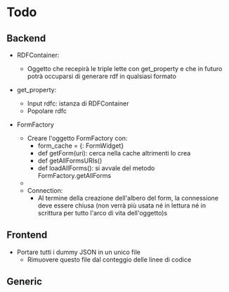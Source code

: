 # Todo

## Backend
 
 - RDFContainer:
    - Oggetto che recepirà le triple lette con get_property e che in futuro potrà
      occuparsi di generare rdf in qualsiasi formato
 
 - get_property:
    - Input rdfc: istanza di RDFContainer
    - Popolare rdfc
    
 - FormFactory
    - Creare l'oggetto FormFactory con:
        - form_cache = {<uri>: FormWidget}
        - def getForm(uri): cerca nella cache altrimenti lo crea
        - def getAllFormsURIs()
        - def loadAllForms(): si avvale del metodo FormFactory.getAllForms
    - 
    - Connection:
        - Al termine della creazione dell'albero del form, la connessione deve
          essere chiusa (non verrà più usata né in lettura né in scrittura per tutto
          l'arco di vita dell'oggetto)s
      

## Frontend

 - Portare tutti i dummy JSON in un unico file
    - Rimuovere questo file dal conteggio delle linee di codice 


## Generic